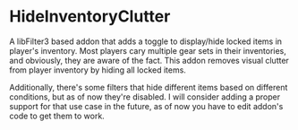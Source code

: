 # HideInventoryClutter

A libFilter3 based addon that adds a toggle to display/hide locked items in player's inventory. Most players cary multiple gear sets in their inventories, and obviously, they are aware of the fact. This addon removes visual clutter from player inventory by hiding all locked items.

Additionally, there's some filters that hide different items based on different conditions, but as of now they're disabled. I will consider adding a proper support for that use case in the future, as of now you have to edit addon's code to get them to work.
